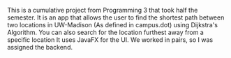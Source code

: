 This is a cumulative project from Programming 3 that took half the semester. It is an app that allows the user to find the shortest path between two locations in UW-Madison (As defined in campus.dot) using Dijkstra's Algorithm. You can also search for the location furthest away from a specific location It uses JavaFX for the UI. We worked in pairs, so I was assigned the backend.

